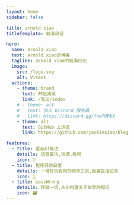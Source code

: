 ```yaml
---
layout: home
sidebar: false

title: arnold xiao
titleTemplate: 航海日记

hero:
  name: arnold xiao
  text: arnold xiao的博客
  tagline: arnold xiao的航海日记
  image:
    src: /logo.svg
    alt: Vitest
  actions:
    - theme: brand
      text: 开始阅读
      link: /笔记/index
    # - theme: alt
    #   text: 加入 Discord 服务器
    #   link: https://discord.gg/fnwTQRbX
    - theme: alt
      text: GitHub 上浏览
      link: https://github.com/jackiexiao/blog

features:
  - title: 语音AI算法
    details: 语音算法,资源,教程
    icon: 📃
  - title: 程序员的日常
    details: 一堆好玩有用的效率工具,极客生活记录
    icon: 🚀
  - title: LessWrong
    details: 怀疑一切,从头构建关于世界的知识
    icon: 🗃
---
```


<HomePage />
